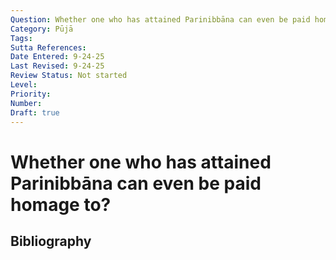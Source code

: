 ```yaml
---
Question: Whether one who has attained Parinibbāna can even be paid homage to?
Category: Pūjā
Tags: 
Sutta References: 
Date Entered: 9-24-25
Last Revised: 9-24-25
Review Status: Not started
Level: 
Priority: 
Number: 
Draft: true
---
```


# Whether one who has attained Parinibbāna can even be paid homage to?

## Bibliography

<!-- 

Notes:



-->